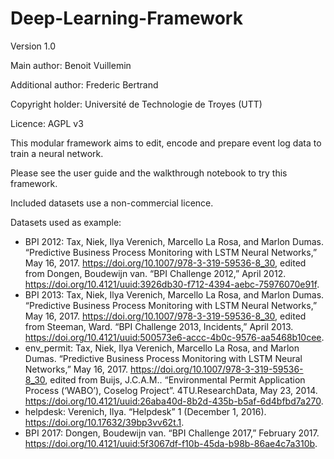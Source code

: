 # Deep-Learning-Framework

Version 1.0

Main author: Benoit Vuillemin

Additional author: Frederic Bertrand

Copyright holder: Université de Technologie de Troyes (UTT)

Licence: AGPL v3

This modular framework aims to edit, encode and prepare event log data to train a neural network.

Please see the user guide and the walkthrough notebook to try this framework.

Included datasets use a non-commercial licence.

Datasets used as example:

- BPI 2012: Tax, Niek, Ilya Verenich, Marcello La Rosa, and Marlon Dumas. “Predictive Business Process Monitoring with LSTM Neural Networks,” May 16, 2017. https://doi.org/10.1007/978-3-319-59536-8_30, edited from Dongen, Boudewijn van. “BPI Challenge 2012,” April 2012. https://doi.org/10.4121/uuid:3926db30-f712-4394-aebc-75976070e91f.
- BPI 2013: Tax, Niek, Ilya Verenich, Marcello La Rosa, and Marlon Dumas. “Predictive Business Process Monitoring with LSTM Neural Networks,” May 16, 2017. https://doi.org/10.1007/978-3-319-59536-8_30, edited from Steeman, Ward. “BPI Challenge 2013, Incidents,” April 2013. https://doi.org/10.4121/uuid:500573e6-accc-4b0c-9576-aa5468b10cee.
- env_permit: Tax, Niek, Ilya Verenich, Marcello La Rosa, and Marlon Dumas. “Predictive Business Process Monitoring with LSTM Neural Networks,” May 16, 2017. https://doi.org/10.1007/978-3-319-59536-8_30, edited from Buijs, J.C.A.M.. “Environmental Permit Application Process (‘WABO’), Coselog Project”. 4TU.ResearchData, May 23, 2014. https://doi.org/10.4121/uuid:26aba40d-8b2d-435b-b5af-6d4bfbd7a270. 
- helpdesk: Verenich, Ilya. “Helpdesk” 1 (December 1, 2016). https://doi.org/10.17632/39bp3vv62t.1.
- BPI 2017: Dongen, Boudewijn van. “BPI Challenge 2017,” February 2017. https://doi.org/10.4121/uuid:5f3067df-f10b-45da-b98b-86ae4c7a310b.